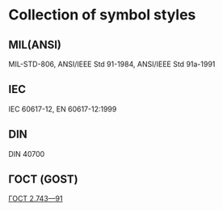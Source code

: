 # Collection of symbol styles

## MIL(ANSI)

MIL-STD-806, ANSI/IEEE Std 91-1984, ANSI/IEEE Std 91a-1991

## IEC

IEC 60617-12,  EN 60617-12:1999

## DIN

DIN 40700

## ГОСТ (GOST)

[ГОСТ 2.743—91](http://www.bmstu.ru/~rl1/courses/inform/gost2_743-91.pdf)

